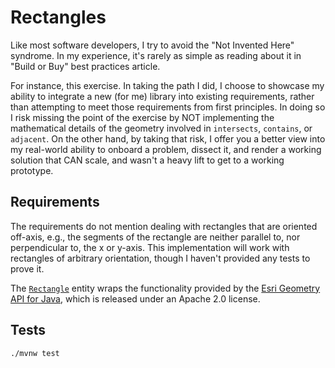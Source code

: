 # Rectangles

Like most software developers, I try to avoid the "Not Invented Here" syndrome. In my experience, it's rarely as simple
as reading about it in "Build or Buy" best practices article.

For instance, this exercise. In taking the path I did, I choose to showcase my ability to integrate a new (for me)
library into existing requirements, rather than attempting to meet those requirements from first principles. In doing so
I risk missing the point of the exercise by NOT implementing the mathematical details of the geometry involved
in `intersects`, `contains`, or `adjacent`. On the other hand, by taking that risk, I offer you a better view into my
real-world ability to onboard a problem, dissect it, and render a working solution that CAN scale, and wasn't a heavy
lift to get to a working prototype.

## Requirements

The requirements do not mention dealing with rectangles that are oriented off-axis, e.g., the segments of the rectangle
are neither parallel to, nor perpendicular to, the x or y-axis. This implementation will work with rectangles of
arbitrary orientation, though I haven't provided any tests to prove it.

The [`Rectangle`][rectangle-entity] entity wraps the functionality provided by
the [Esri Geometry API for Java][esri-geometry-api-java], which is released under an Apache 2.0 license.

## Tests

```shell
./mvnw test
```

[rectangle-entity]: src/main/java/com/pteradigm/nuvalence/rectangles/Rectangle.java

[esri-geometry-api-java]: https://github.com/Esri/geometry-api-java
